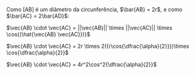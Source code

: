 Como [AB] é um diâmetro da circunferência, $\bar{AB} = 2r$, e como $\bar{AC} = 2\bar{AD}$:

$\vec{AB} \cdot \vec{AC} = ||\vec{AB}|| \times ||\vec{AC}|| \times \cos{(\hat{\vec{AB}  \vec{AC}})}$

$\vec{AB} \cdot \vec{AC} = 2r \times 2({r\cos{\dfrac{\alpha}{2}}})\times \cos{\dfrac{\alpha}{2}}$

$\vec{AB} \cdot \vec{AC} = 4r^2\cos^2{\dfrac{\alpha}{2}}$

